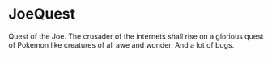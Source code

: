 JoeQuest
========

Quest of the Joe. The crusader of the internets shall rise on a glorious quest of Pokemon like creatures of all awe and wonder. And a lot of bugs.
